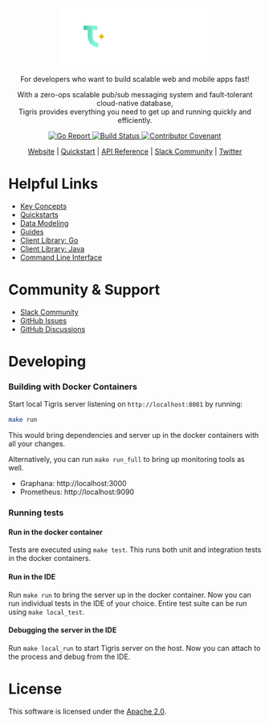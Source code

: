 <p align="center">
  <a href="https://www.tigrisdata.com/"><img src="docs/assets/tigris-logo-wordmark.svg" alt="Tigris" width="298" /></a> 
</p>

<p align="center">
For developers who want to build scalable web and mobile apps fast!
</p>

<p align="center">
With a zero-ops scalable pub/sub messaging system and fault-tolerant 
cloud-native database, <br/> Tigris provides everything you need to get up and 
running quickly and efficiently.
</p>

<p align="center">
<a href="https://goreportcard.com/report/github.com/tigrisdata/tigris"> 
<img src="https://goreportcard.com/badge/github.com/tigrisdata/tigris" alt="Go Report">
</a>
<a href="">
<img src="https://github.com/tigrisdata/tigris/workflows/Go/badge.svg" alt="Build Status">
</a>
<a href="CODE_OF_CONDUCT.md">
<img src="https://img.shields.io/badge/Contributor%20Covenant-2.1-4baaaa.svg" alt="Contributor Covenant">
</a>
</p>

<p align="center">
  <a href="https://www.tigrisdata.com/">Website</a> |
  <a href="https://docs.tigrisdata.com/quickstart/with-go">Quickstart</a> |
  <a href="https://docs.tigrisdata.com/apidocs/">API Reference</a> |
  <a href="https://join.slack.com/t/tigrisdatacommunity/shared_invite/zt-16fn5ogio-OjxJlgttJIV0ZDywcBItJQ">Slack Community</a> | 
  <a href="https://twitter.com/TigrisData">Twitter</a>
</p>

# Helpful Links

- [Key Concepts](https://docs.tigrisdata.com/overview/key-concepts)
- [Quickstarts](https://docs.tigrisdata.com/category/quickstart)
- [Data Modeling](https://docs.tigrisdata.com/category/data-modeling)
- [Guides](https://docs.tigrisdata.com/category/guides)
- [Client Library: Go](https://docs.tigrisdata.com/client-libraries/go)
- [Client Library: Java](https://docs.tigrisdata.com/client-libraries/java/overview)
- [Command Line Interface](https://docs.tigrisdata.com/cli)

# Community & Support

* [Slack Community](https://join.slack.com/t/tigrisdatacommunity/shared_invite/zt-16fn5ogio-OjxJlgttJIV0ZDywcBItJQ)
* [GitHub Issues](https://github.com/tigrisdata/tigris/issues)
* [GitHub Discussions](https://github.com/tigrisdata/tigris/discussions)

# Developing

### Building with Docker Containers

Start local Tigris server listening on `http://localhost:8081` by running:

```sh
make run
```

This would bring dependencies and server up in the docker containers with all
your changes.

Alternatively, you can run `make run_full` to bring up monitoring tools as well.
  * Graphana: http://localhost:3000
  * Prometheus: http://localhost:9090

### Running tests

#### Run in the docker container

Tests are executed using `make test`. This runs both unit and integration
tests in the docker containers.

#### Run in the IDE

Run `make run` to bring the server up in the docker container.
Now you can run individual tests in the IDE of your choice.
Entire test suite can be run using `make local_test`.

#### Debugging the server in the IDE

Run `make local_run` to start Tigris server on the host.
Now you can attach to the process and debug from the IDE.

# License

This software is licensed under the [Apache 2.0](LICENSE).
